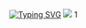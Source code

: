 [![Typing SVG](https://readme-typing-svg.herokuapp.com?color=%2336BCF7&lines=Arbitrage+Script+V0.1)](https://git.io/typing-svg)
![](https://i.imgur.com/gTz4nas.jpeg) 
1
